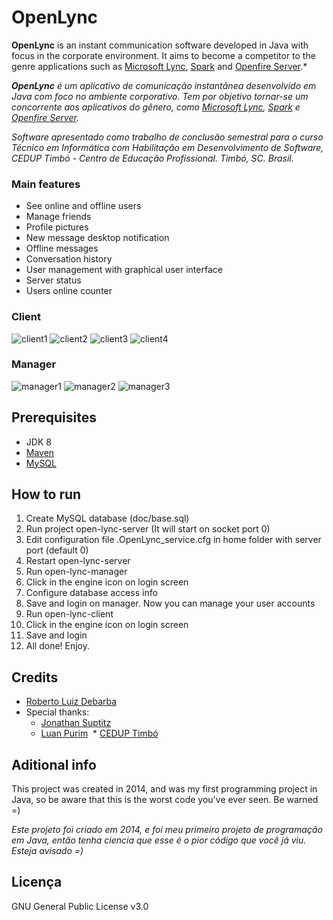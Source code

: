 # OpenLync

**OpenLync** is an instant communication software developed in Java with focus in the corporate environment. It aims to become a competitor to the genre applications such as [Microsoft Lync](http://apps.microsoft.com/windows/pt-br/app/lync/ba4b9485-8712-41ff-a9ea-6243a3e07682), [Spark](http://www.igniterealtime.org/projects/spark/) and [Openfire Server](http://www.igniterealtime.org/projects/openfire/).*

***OpenLync** é um aplicativo de comunicação instantânea desenvolvido em Java com foco no ambiente corporativo. Tem por objetivo tornar-se um concorrente aos aplicativos do gênero, como [Microsoft Lync](http://apps.microsoft.com/windows/pt-br/app/lync/ba4b9485-8712-41ff-a9ea-6243a3e07682), [Spark](http://www.igniterealtime.org/projects/spark/) e [Openfire Server](http://www.igniterealtime.org/projects/openfire/).*

*Software apresentado como trabalho de conclusão semestral para o curso Técnico em Informática com Habilitação em Desenvolvimento de Software, CEDUP Timbó - Centro de Educação Profissional. Timbó, SC. Brasil.*

### Main features

* See online and offline users
* Manage friends
* Profile pictures
* New message desktop notification
* Offline messages
* Conversation history
* User management with graphical user interface
* Server status
* Users online counter

### Client
![client1](https://github.com/RobertoDebarba/OpenLync/blob/master/screenshots/client1.png)
![client2](https://github.com/RobertoDebarba/OpenLync/blob/master/screenshots/client2.png)
![client3](https://github.com/RobertoDebarba/OpenLync/blob/master/screenshots/client3.png)
![client4](https://github.com/RobertoDebarba/OpenLync/blob/master/screenshots/client4.png)

### Manager
![manager1](https://github.com/RobertoDebarba/OpenLync/blob/master/screenshots/manager1.png)
![manager2](https://github.com/RobertoDebarba/OpenLync/blob/master/screenshots/manager2.png)
![manager3](https://github.com/RobertoDebarba/OpenLync/blob/master/screenshots/manager3.png)

## Prerequisites

- JDK 8
- [Maven](https://maven.apache.org/)
- [MySQL](https://www.mysql.com/)

## How to run

1. Create MySQL database (doc/base.sql)
1. Run project open-lync-server (It will start on socket port 0)
1. Edit configuration file .OpenLync_service.cfg in home folder with server port (default 0)
1. Restart open-lync-server
1. Run open-lync-manager
1. Click in the engine icon on login screen
1. Configure database access info
1. Save and login on manager. Now you can manage your user accounts
1. Run open-lync-client
1. Click in the engine icon on login screen
1. Save and login
1. All done! Enjoy.

## Credits

* [Roberto Luiz Debarba](https://github.com/RobertoDebarba)
* Special thanks:
  * [Jonathan Suptitz](https://github.com/jonnymohamed)
  * [Luan Purim](https://github.com/Feenux)
  * [CEDUP Timbó](https://www.facebook.com/ceduptimbo/)

## Aditional info

This project was created in 2014, and was my first programming project in Java, so be aware that this is the worst code you've ever seen. Be warned =)

*Este projeto foi criado em 2014, e foi meu primeiro projeto de programação em Java, então tenha ciencia que esse é o pior código que você já viu. Esteja avisado =)*

## Licença

GNU General Public License v3.0
